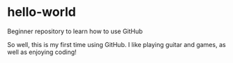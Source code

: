 # hello-world
Beginner repository to learn how to use GitHub

So well, this is my first time using GitHub.
I like playing guitar and games, as well as enjoying coding!
